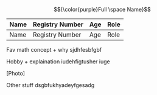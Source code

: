 $${\color{purple}Full \space Name}$$

| Name | Registry Number | Age | Role |
| --- | --- | --- | --- |
| Name | Registry Number | Age | Role |

  Fav math concept + why
sjdhfesbfgbf

  Hobby + explaination
iudehfigtusher iuge

  [Photo]

  Other stuff
dsgbfukhyadeyfgesadg

